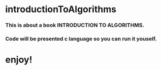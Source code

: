 # introductionToAlgorithms
### This is about a book INTRODUCTION TO ALGORITHMS.
### Code will be presented c language so you can run it youself.
# enjoy!
